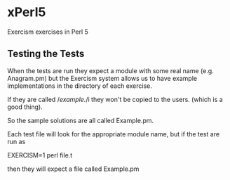 # xPerl5

Exercism exercises in Perl 5

## Testing the Tests

When the tests are run they expect a module with some real name (e.g. Anagram.pm)
but the Exercism system allows us to have example implementations in the directory
of each exercise.

If they are called /*example.*/i they won't be copied to the users. (which is a good thing).

So the sample solutions are all called Example.pm.

Each test file will look for the appropriate module name, but if the test are run as

   EXERCISM=1 perl file.t

then they will expect a file called Example.pm
